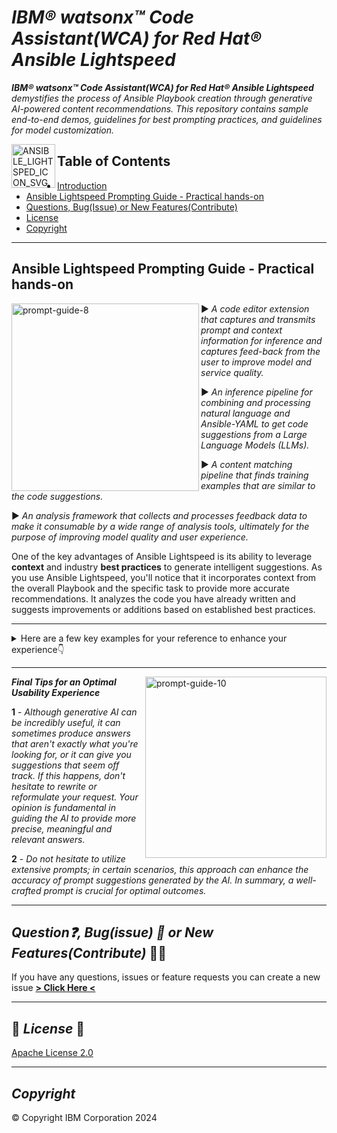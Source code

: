 # _IBM® watsonx™ Code Assistant(WCA) for Red Hat® Ansible Lightspeed_

_**IBM® watsonx™ Code Assistant(WCA) for Red Hat® Ansible Lightspeed** demystifies the process of Ansible Playbook creation through generative AI-powered content recommendations. This repository contains sample end-to-end demos, guidelines for best prompting practices, and guidelines for model customization._

<img src="https://github.com/user-attachments/assets/4b415ea3-a605-4cd7-896e-ccb3eb9743c1" width="70" align="left" alt="ANSIBLE_LIGHTSPED_ICON_SVG">

## Table of Contents

- [Introduction](#table-of-contents)
- [Ansible Lightspeed Prompting Guide - Practical hands-on](#ansible-lightspeed-prompting-guide---practical-hands-on)
- [Questions, Bug(Issue) or New Features(Contribute)](#question-bugissue--or-new-featurescontribute-️)
- [License](#-license-)
- [Copyright](#copyright)

---

## **Ansible Lightspeed Prompting Guide - Practical hands-on**

<img src="https://github.com/user-attachments/assets/d44d99e9-8d0b-42f8-a0af-639145e79839" width="300" align="left" alt="prompt-guide-8">
  
▶️ _A code editor extension that captures and transmits prompt and context information for inference and captures feed-back from the user to improve model and service quality._

▶️ _An inference pipeline for combining and processing natural language and Ansible-YAML to get code suggestions from a Large Language Models (LLMs)._

▶️ _A content matching pipeline that finds training examples that are similar to the code suggestions._

▶️ _An analysis framework that collects and processes feedback data to make it consumable by a wide range of analysis tools, ultimately for the purpose of improving model quality and user experience._

One of the key advantages of Ansible Lightspeed is its ability to leverage **context** and industry **best practices** to generate intelligent suggestions. As you use Ansible Lightspeed, you'll notice that it incorporates context from the overall Playbook and the specific task to provide more accurate recommendations. It analyzes the code you have already written and suggests improvements or additions based on established best practices.

---

<details>
  <summary>Here are a few key examples for your reference to enhance your experience👇</summary>

  <details>
    <summary>1. The clearer your Ansible task description, the better the inline prompt suggestions.</summary>

    - name: Ensure the RPM package [yum-utils] is installed on RHEL Linux servers
      # Content suggestion provided by Ansible Lightspeed
      when: ansible_os_family == "RedHat"
      ansible.builtin.package:
        name: yum-utils
        state: present

    - name: Execute command needs-restarting -r to check if reboot is required
      # Content suggestion provided by Ansible Lightspeed
      ansible.builtin.command: needs-restarting -r
      register: reboot_required_result
      changed_when: false
      failed_when: false

  </details> <!-- End of nested collapsible section 1 -->

  <details>
    <summary>2. Provide as much detail as possible in the task description, especially when copying/moving source and destination locations.</summary>

    - name: Copy chroot_tasks.j2 to dest as chroot_tasks.sh on remote host(s)
      # Content suggestion provided by Ansible Lightspeed
      ansible.builtin.template:
        src: chroot_tasks.j2
        dest: /tmp/chroot_tasks.sh
        mode: '0755'
        owner: root
        group: root

  </details> <!-- End of nested collapsible section 2 -->

  <details>
    <summary>3. If you require an item to be present at its destination, you essentially need to command its placement there.</summary>

    - name: Ensure /var/tmp/ansible is in place
      # Content suggestion provided by Ansible Lightspeed
      ansible.builtin.file:
        path: /var/tmp/ansible
        state: directory
        mode: '0755'

  </details> <!-- End of nested collapsible section 3 -->

  <details>
    <summary>4. If the suggestions or prompts don't return with the desired variable name, you can accept the suggestions and subsequently modify the variable name as usual.</summary>

    - name: Copy httpd.conf.j2 template to /etc/httpd/conf/
      # Content suggestion provided by Ansible Lightspeed
      ansible.builtin.template:
        src: httpd.conf.j2
        dest: /etc/httpd/conf/httpd.conf
        mode: '0644'
        owner: root
        group: root

  </details> <!-- End of nested collapsible section 4 -->

  <details>
    <summary>5. Take the opportunity to create tasks with register data that was generated in the previous task.</summary>

    - name: "Get subscription status - Check if the system is already registered"
      # Content suggestion provided by Ansible Lightspeed
      ansible.builtin.command: subscription-manager status
      register: subscription_status
      changed_when: false
      failed_when: false

  </details> <!-- End of nested collapsible section 5 -->

  <details>
    <summary>6. Ensure that if you require variables to be populated with values from previously filled variables, you declare this in the vars file and specify it in the Task description field.</summary>

    vars:
        oscap_rhel_pkgs:
          - openscap
          - openscap-scanner
          - openscap-utils
          - scap-security-guide
          - mailx

    - name: Ensure OpenSCAP RPM Packages are installed for {{ oscap_rhel_pkgs }}
      # Content suggestion provided by Ansible Lightspeed
      ansible.builtin.package:
        name: "{{ oscap_rhel_pkgs }}"
        state: present

  </details> <!-- End of nested collapsible section 6 -->

  <details>
    <summary>7. To automatically fill a service or content with a value from a variable, specify this requirement clearly in the task description.</summary>

    vars:
        welcome_note: "Welcome to Demo Web Server"

    - name: Create new file /var/www/html/index.html with content of var welcome_note
      # Content suggestion provided by Ansible Lightspeed
      ansible.builtin.copy:
        content: "{{ welcome_note }}"
        dest: /var/www/html/index.html

  </details> <!-- End of nested collapsible section 7 -->

  <details>
    <summary>8. Ensure that clear and objective specifications are provided, especially when certain conditions must be met for a task to be completed, as commonly utilized in the `when:` condition.</summary>

    - name: Inserts/replaces the openat rule in /etc/audit/audit.rules when on x86_64
      # Content suggestion provided by Ansible Lightspeed
      ansible.builtin.lineinfile:
        path: /etc/audit/audit.rules
        regexp: '^.*openat.*'
        line: '-a always,exit -F arch=b64 -S openat'
        state: present
      when: ansible_architecture == "x86_64"

  </details> <!-- End of nested collapsible section 8 -->

  <details>
    <summary>9. If any inline suggestions don't come up with the variable name you want, instead of accepting it and then changing the name of that variable, you can try changing the task name, there are several synonyms or alternative phrases that you can use it.</summary>

    - name: Print the upgrade_inhibited var
      ansible.builtin.debug:
        msg: "{{ _msg_ }}"

  </details> <!-- End of nested collapsible section 9 -->

  <details>
    <summary>10. If you want to use values in a variable, you can call it in a few ways calling `{{ <VARIABLE_NAME> }}`, `var`, `variable` and so on...</summary>

    - name: Start and enable {{ wordpress_app }} services
      # Content suggestion provided by Ansible Lightspeed
      ansible.builtin.service:
        name: "{{ item }}"
        state: started
        enabled: true
      loop:
        - "{{ wordpress_app }}"

  </details> <!-- End of nested collapsible section 10 -->

  <details>
    <summary>11. Previously highlighted, generative AI demonstrates robust contextual understanding. Consequently, when addressing specific tasks or activities, the AI adeptly maintains and adheres to established contextual parameters.</summary>

    - name: Check if /var/lib/pgsql/data exists
      # Content suggestion provided by Ansible Lightspeed
      ansible.builtin.stat:
        path: /var/lib/pgsql/data
      register: var_lib_pgsql_data

    - name: End play if /var/lib/psql/data does not exist
      # Content suggestion provided by Ansible Lightspeed
      ansible.builtin.meta: end_play
      when: not var_lib_pgsql_data.stat.exists

    - name: Take a Backup of file /var/lib/pgsql/data
      # Content suggestion provided by Ansible Lightspeed
      ansible.builtin.copy:
        src: /var/lib/pgsql/data
        dest: /var/lib/pgsql/data.bak
        remote_src: true

    - name: Remove the file /var/lib/pgsql/data after backup
      # Content suggestion provided by Ansible Lightspeed
      ansible.builtin.file:
        path: /var/lib/pgsql/data
        state: absent

    - name: Get all mountpoints with noexec option
      # Content suggestion provided by Ansible Lightspeed
      ansible.builtin.shell: mount | grep noexec
      register: mountpoints

    - name: Remount noexec partitions with exec option if it's found any
      # Content suggestion provided by Ansible Lightspeed
      ansible.posix.mount:
        path: "{{ item }}"
        state: remounted
        src: "{{ item }}"
        fstype: "{{ item }}"p
        opts: exec
      when: mountpoints.stdout | length > 0
      loop: "{{ mountpoints.stdout_lines |flatten(levels=1) }}"

  </details> <!-- End of nested collapsible section 11 -->

  <details>
    <summary>12. If you require the execution of any module or command by the Ansible Controller node, ensure a clear and explicit specification.</summary>

    - name: Send an e-mail with official module using the Ansible controller node without superuser
      # Content suggestion provided by Ansible Lightspeed
      delegate_to: localhost
      community.general.mail:
        host: localhost
        port: 25
        subject: Ansible mail
        to: root
        body: Ansible mail body

    - name: Sending an e-mail only once using the Ansible delegate node {{ bastion_ip }} without superuser
      # Content suggestion provided by Ansible Lightspeed
      community.general.mail:
        host: localhost
        port: 25
        subject: Ansible mail test
        to: root
        from: oliver4@example.com
        body: Ansible mail test body
      delegate_to: "{{ bastion_ip }}"
      become: false
      run_once: true

  </details> <!-- End of nested collapsible section 12 -->

  <details>
    <summary>13. if the prompting suggestions doesn't make sense the Regular expression to find, replace something you can teach the Watsonx Code Assistant to use your regular expression, into the requisite module requested.</summary>

    - name: Find /etc/audit/ file(s) matching ^audit(\.rules|d\.conf)$
      # Content suggestion provided by Ansible Lightspeed
      ansible.builtin.find:
        paths: /etc/audit/
        patterns: audit(\.rules|d\.conf)$
      register: audit_files

    or

    - name: Replace in the /etc/fstab file that matches (.*)cifs(.*)
      # Content suggestion provided by Ansible Lightspeed
      ansible.builtin.replace:
        path: /etc/fstab
        regexp: ^(.*)cifs(.*)
        replace: '#\1cifs\2'


  </details> <!-- End of nested collapsible section 13 -->

</details> <!-- End of top-level collapsible section -->

---

<img src="https://github.com/user-attachments/assets/6ac1505e-ac0a-4cf8-bf8f-74cb78a4e9ca" width="290" align="right" alt="prompt-guide-10">

**_Final Tips for an Optimal Usability Experience_**

**1** - _Although generative AI can be incredibly useful, it can sometimes produce answers that aren't exactly what you're looking for, or it can give you suggestions that seem off track. If this happens, don't hesitate to rewrite or reformulate your request. Your opinion is fundamental in guiding the AI to provide more precise, meaningful and relevant answers._

**2** - _Do not hesitate to utilize extensive prompts; in certain scenarios, this approach can enhance the accuracy of prompt suggestions generated by the AI. In summary, a well-crafted prompt is crucial for optimal outcomes._

---

## **_Question❓, Bug(issue) 🐛 or New Features(Contribute)_** 🙋‍♂️

<!-- Questions can be useful but optional, this gives you a place to say, "This is how to contact this project maintainers or create PRs -->
If you have any questions, issues or feature requests you can create a new issue [**> Click Here <**](https://github.com/IBM/watsonx-code-assistant-for-ansible/issues/)

---

## 📝 **_License_** 📝

[Apache License 2.0](http://www.apache.org/licenses/)

---

## **_Copyright_**

©️ Copyright IBM Corporation 2024
